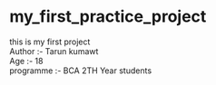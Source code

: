 # my_first_practice_project
this is my first project
<br>
Author :- Tarun kumawt
<br>
Age :- 18
<br>
programme :- BCA 2TH Year students
